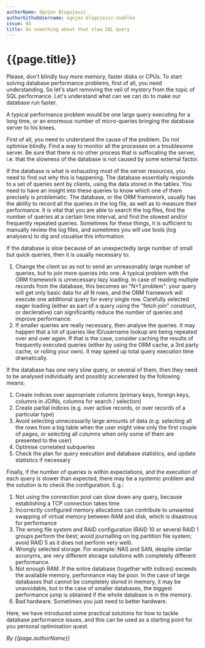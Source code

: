 ```yaml
---
authorName: Ognjen Blagojević
authorGithubUsername: ognjen-blagojevic-zuehlke
issue: 85
title: Do something about that slow SQL query
---
```

# {{page.title}}

Please, don't blindly buy more memory, faster disks or CPUs. To start solving database performance problems, first of all, you need understanding. So let's start removing the veil of mystery from the topic of SQL performance. Let's understand what can we can do to make our database run faster.

A typical performance problem would be one large query executing for a long time, or an enormous number of micro-queries bringing the database server to his knees.

First of all, you need to understand the cause of the problem. Do not optimise blindly. Find a way to monitor all the processes on a troublesome server. Be sure that there is no other process that is suffocating the server, i.e. that the slowness of the database is not caused by some external factor.

If the database is what is exhausting most of the server resources, you need to find out why this is happening. The database essentially responds to a set of queries sent by clients, using the data stored in the tables. You need to have an insight into these queries to know which one of them precisely is problematic. The database, or the ORM framework, usually has the ability to record all the queries in the log file, as well as to measure their performance. It is vital that you are able to search the log files, find the number of queries at a certain time interval, and find the slowest and/or frequently repeated queries. Sometimes for these things, it is sufficient to manually review the log files, and sometimes you will use tools (log analysers) to dig and visualise this information.

If the database is slow because of an unexpectedly large number of small but quick queries, then it is usually necessary to: 
1. Change the client so as not to send an unreasonably large number of queries, but to join more queries into one. A typical problem with the ORM framework is unnecessary lazy loading. In case of reading multiple records from the database, this becomes an "N+1 problem": your query will get only basic data for all N rows, and the ORM framework will execute one additional query for every single row. Carefully selected eager loading (either as part of a query using the "fetch join" construct, or declerative) can significantly reduce the number of queries and improve performance.
2. If smaller queries are really necessary, then analyse the queries. It may happen that a lot of queries like ID/username lookup are being repeated over and over again. If that is the case, consider caching the results of frequently executed queries (either by using the ORM cache, a 3rd party cache, or rolling your own). It may speed up total query execution time dramatically.

If the database has one very slow query, or several of them, then they need to be analysed individually and possibly accelerated by the following means:
1. Create indices over appropriate columns (primary keys, foreign keys, columns in JOINs, columns for search / selection)
2. Create partial indices (e.g. over active records, or over records of a particular type)
3. Avoid selecting unnecessarily large amounts of data (e.g. selecting all the rows from a big table when the user might view only the first couple of pages, or selecting all columns when only some of them are presented to the user)
4. Optimise correlated subqueries
5. Check the plan for query execution and database statistics, and update statistics if necessary

Finally, if the number of queries is within expectations, and the execution of each query is slower than expected, there may be a systemic problem and the solution is to check the configuration. E.g.:
1. Not using the connection pool can slow down any query, because establishing a TCP connection takes time
2. Incorrectly configured memory allocations can contribute to unwanted swapping of virtual memory between RAM and disk, which is disastrous for performance
3. The wrong file system and RAID configuration (RAID 10 or several RAID 1 groups perform the best; avoid journalling on log partition file system; avoid RAID 5 as it does not perform very well).
4. Wrongly selected storage. For example: NAS and SAN, despite similar acronyms, are very different storage solutions with completely different performance.
5. Not enough RAM. If the entire database (together with indices) exceeds the available memory, performance may be poor. In the case of large databases that cannot be completely stored in memory, it may be unavoidable, but in the case of smaller databases, the biggest performance jump is obtained if the whole database is in the memory.
6. Bad hardware. Sometimes you just need to better hardware.

Here, we have introduced some practical solutions for how to tackle database performance issues, and this can be used as a starting point for you personal optimisation quest.

*By {{page.authorName}}*
